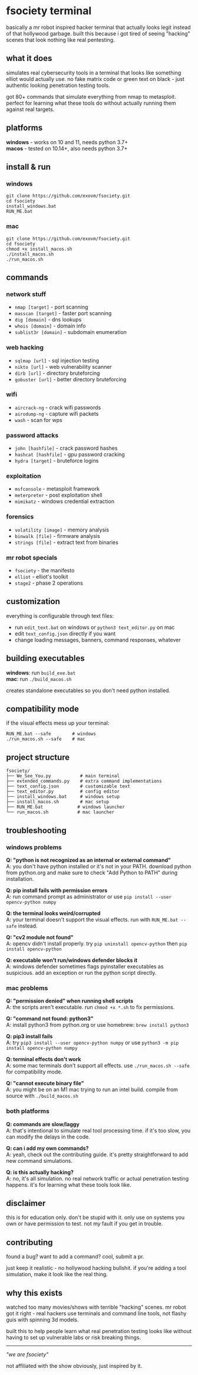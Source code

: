 # fsociety terminal

basically a mr robot inspired hacker terminal that actually looks legit instead of that hollywood garbage. built this because i got tired of seeing "hacking" scenes that look nothing like real pentesting.

## what it does

simulates real cybersecurity tools in a terminal that looks like something elliot would actually use. no fake matrix code or green text on black - just authentic looking penetration testing tools.

got 80+ commands that simulate everything from nmap to metasploit. perfect for learning what these tools do without actually running them against real targets.

## platforms

**windows** - works on 10 and 11, needs python 3.7+  
**macos** - tested on 10.14+, also needs python 3.7+

## install & run

### windows
```
git clone https://github.com/exovm/fsociety.git
cd fsociety
install_windows.bat
RUN_ME.bat
```

### mac
```
git clone https://github.com/exovm/fsociety.git
cd fsociety
chmod +x install_macos.sh
./install_macos.sh
./run_macos.sh
```

## commands

### network stuff
- `nmap [target]` - port scanning
- `masscan [target]` - faster port scanning  
- `dig [domain]` - dns lookups
- `whois [domain]` - domain info
- `sublist3r [domain]` - subdomain enumeration

### web hacking
- `sqlmap [url]` - sql injection testing
- `nikto [url]` - web vulnerability scanner
- `dirb [url]` - directory bruteforcing
- `gobuster [url]` - better directory bruteforcing

### wifi
- `aircrack-ng` - crack wifi passwords
- `airodump-ng` - capture wifi packets
- `wash` - scan for wps

### password attacks  
- `john [hashfile]` - crack password hashes
- `hashcat [hashfile]` - gpu password cracking
- `hydra [target]` - bruteforce logins

### exploitation
- `msfconsole` - metasploit framework
- `meterpreter` - post exploitation shell
- `mimikatz` - windows credential extraction

### forensics
- `volatility [image]` - memory analysis
- `binwalk [file]` - firmware analysis  
- `strings [file]` - extract text from binaries

### mr robot specials
- `fsociety` - the manifesto
- `elliot` - elliot's toolkit
- `stage2` - phase 2 operations

## customization

everything is configurable through text files:

- run `edit_text.bat` on windows or `python3 text_editor.py` on mac
- edit `text_config.json` directly if you want
- change loading messages, banners, command responses, whatever

## building executables

**windows**: run `build_exe.bat`  
**mac**: run `./build_macos.sh`

creates standalone executables so you don't need python installed.

## compatibility mode

if the visual effects mess up your terminal:
```
RUN_ME.bat --safe        # windows
./run_macos.sh --safe    # mac
```

## project structure

```
fsociety/
├── We_See_You.py           # main terminal
├── extended_commands.py    # extra command implementations  
├── text_config.json        # customizable text
├── text_editor.py          # config editor
├── install_windows.bat     # windows setup
├── install_macos.sh        # mac setup  
├── RUN_ME.bat             # windows launcher
└── run_macos.sh           # mac launcher
```

## troubleshooting

### windows problems

**Q: "python is not recognized as an internal or external command"**  
A: you don't have python installed or it's not in your PATH. download python from python.org and make sure to check "Add Python to PATH" during installation.

**Q: pip install fails with permission errors**  
A: run command prompt as administrator or use `pip install --user opencv-python numpy`

**Q: the terminal looks weird/corrupted**  
A: your terminal doesn't support the visual effects. run with `RUN_ME.bat --safe` instead.

**Q: "cv2 module not found"**  
A: opencv didn't install properly. try `pip uninstall opencv-python` then `pip install opencv-python`

**Q: executable won't run/windows defender blocks it**  
A: windows defender sometimes flags pyinstaller executables as suspicious. add an exception or run the python script directly.

### mac problems

**Q: "permission denied" when running shell scripts**  
A: the scripts aren't executable. run `chmod +x *.sh` to fix permissions.

**Q: "command not found: python3"**  
A: install python3 from python.org or use homebrew: `brew install python3`

**Q: pip3 install fails**  
A: try `pip3 install --user opencv-python numpy` or use `python3 -m pip install opencv-python numpy`

**Q: terminal effects don't work**  
A: some mac terminals don't support all effects. use `./run_macos.sh --safe` for compatibility mode.

**Q: "cannot execute binary file"**  
A: you might be on an M1 mac trying to run an intel build. compile from source with `./build_macos.sh`

### both platforms

**Q: commands are slow/laggy**  
A: that's intentional to simulate real tool processing time. if it's too slow, you can modify the delays in the code.

**Q: can i add my own commands?**  
A: yeah, check out the contributing guide. it's pretty straightforward to add new command simulations.

**Q: is this actually hacking?**  
A: no, it's all simulation. no real network traffic or actual penetration testing happens. it's for learning what these tools look like.

## disclaimer

this is for education only. don't be stupid with it. only use on systems you own or have permission to test. not my fault if you get in trouble.

## contributing

found a bug? want to add a command? cool, submit a pr. 

just keep it realistic - no hollywood hacking bullshit. if you're adding a tool simulation, make it look like the real thing.

## why this exists

watched too many movies/shows with terrible "hacking" scenes. mr robot got it right - real hackers use terminals and command line tools, not flashy guis with spinning 3d models.

built this to help people learn what real penetration testing looks like without having to set up vulnerable labs or risk breaking things.

---

*"we are fsociety"*

not affiliated with the show obviously, just inspired by it.